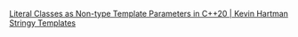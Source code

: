 [Literal Classes as Non-type Template Parameters in C++20 | Kevin Hartman](https://ctrpeach.io/posts/cpp20-class-as-non-type-template-param/)
[Stringy Templates](https://vector-of-bool.github.io/2021/10/22/string-templates.html)
